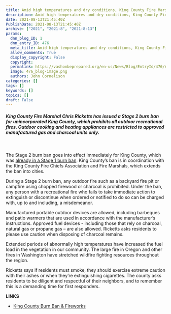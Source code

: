 ```yaml
---
title: Amid high temperatures and dry conditions, King County Fire Marshal issues Stage 2 burn ban prohibiting outdoor recreational fires
description: Amid high temperatures and dry conditions, King County Fire Marshal issues Stage 2 burn ban prohibiting outdoor recreational fires
date: 2021-08-13T21:45:40Z
PublishDate: 2021-08-13T21:45:40Z
archive: ["2021", "2021-8", "2021-8-13"]
params:
  dnn_blog_ID: 1
  dnn_entry_ID: 476
  meta_title: Amid high temperatures and dry conditions, King County Fire Marshal issues Stage 2 burn ban prohibiting outdoor recreational fires
  allow_comments: True
  display_copyright: False
  copyright:
  permalink: https://vashonbeprepared.org/en-us/News/Blog/EntryId/476/Amid-high-temperatures-and-dry-conditions-King-County-Fire-Marshal-issues-Stage-2-burn-ban-prohibiting-outdoor-recreational-fires
  image: 476_blog-image.png
  authors: John Cornelison
categories: []
tags: []
keywords: []
topics: []
draft: False
---
```


<h5>King County Fire Marshal Chris Ricketts has issued a Stage 2 burn ban for unincorporated King County, which prohibits all outdoor recreational fires. Outdoor cooking and heating appliances are restricted to approved manufactured gas and charcoal units only.</h5><p><br><p>The Stage 2 burn ban goes into effect immediately for King County, which was <a href="https://kingcounty.gov/depts/local-services/news/2021/20210623-fire-safety-burn-ban.aspx">already in a Stage 1 burn ban</a>. King County’s ban is in coordination with the King County Fire Chiefs Association and Fire Marshals, which extends the ban into cities.<p>During a Stage 2 burn ban, any outdoor fire such as a backyard fire pit or campfire using chopped firewood or charcoal is prohibited. Under the ban, any person with a recreational fire who fails to take immediate action to extinguish or discontinue when ordered or notified to do so can be charged with, up to and including, a misdemeanor.<p>Manufactured portable outdoor devices are allowed, including barbeques and patio warmers that are used in accordance with the manufacturer’s instructions. Approved fuel devices - including those that rely on charcoal, natural gas or propane gas – are also allowed. Ricketts asks residents to please use caution when disposing of charcoal remains.<p>Extended periods of abnormally high temperatures have increased the fuel load in the vegetation in our community. The large fire in Oregon and other fires in Washington have stretched wildfire fighting resources throughout the region.<p>Ricketts says if residents must smoke, they should exercise extreme caution with their ashes or when they’re extinguishing cigarettes. The county asks residents to be diligent and respectful of their neighbors, and to remember this is a demanding time for first responders.<p><b>LINKS</b><ul><li><a href="https://kingcounty.gov/depts/local-services/permits/fire-safety/burn-bans-fireworks.aspx">King County Burn Ban &amp; Fireworks</a></li></ul>

